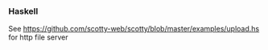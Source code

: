 ### Haskell

See https://github.com/scotty-web/scotty/blob/master/examples/upload.hs for
http file server